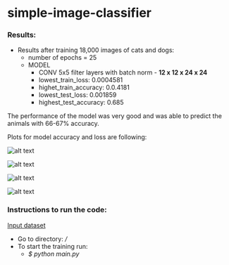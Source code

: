 # simple-image-classifier
### Results:
- Results after training 18,000 images of cats and dogs:
    - number of epochs = 25
    - MODEL 
        - CONV 5x5 filter layers with batch norm - **12 x 12 x 24 x 24** 
        - lowest_train_loss: 0.0004581 
        - highet_train_accuracy: 0.0.4181 
        - lowest_test_loss: 0.001859 
        - highest_test_accuracy: 0.685

The performance of the model was very good and was able to predict the animals with 66-67% accuracy.

Plots for model accuracy and loss are following:

![alt text](./output/accuracy_5000images_15epochs.png?raw=true "Model accuracy with 5000 images")

![alt text](./output/loss_5000images_15epochs.png?raw=true "Model loss with 5000 images")

![alt text](./output/accuracy_18000images_15epochs.png?raw=true "Model accuracy with 18000 images")

![alt text](./output/loss_18000images_15epochs.png?raw=true "Model loss with 18000 images")



### Instructions to run the code:
[Input dataset](https://drive.google.com/file/d/19inwa0n1W4DZamjCOm5XAlztvqG_xkjP/view?usp=sharing)

- Go to directory:  _/_
- To start the training run: 
    - _$ python main.py_

